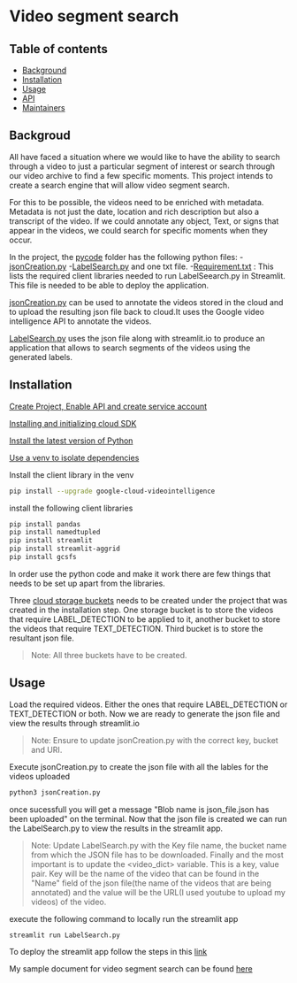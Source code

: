 # Video segment search
## Table of contents

- [Background](#Backgroud)
- [Installation](#Installation)
- [Usage](#Usage)
- [API](#API)
- [Maintainers](#Maintainers)

## Backgroud
All have faced a situation where we would like to have the ability to search through a video to just a particular segment of interest or search through our video archive to find a few specific moments. This project intends to create a search engine that will allow video segment search. 

For this to be possible, the videos need to be enriched with metadata. Metadata is not just the date, location and rich description but also a transcript of the video. If we could annotate any object, Text, or signs that appear in the videos, we could search for specific moments when they occur.

In the project, the [pycode](https://github.com/maaparna/CourseProject/tree/main/pycode) folder has the following python files:
-[jsonCreation.py](https://github.com/maaparna/CourseProject/blob/main/pycode/jsonCreation.py) 
-[LabelSearch.py](https://github.com/maaparna/CourseProject/blob/main/pycode/LabelSearch.py)
and one txt file.
-[Requirement.txt](https://github.com/maaparna/CourseProject/blob/main/pycode/requirements.txt) : This lists the required client libraries needed to run LabelSeearch.py in Streamlit. This file is needed to be able to deploy the application. 

[jsonCreation.py](https://github.com/maaparna/CourseProject/blob/main/pycode/jsonCreation.py) can be used to annotate the videos stored in the cloud and to upload the resulting json file back to cloud.It uses the Google video intelligence API to annotate the videos. 

[LabelSearch.py](https://github.com/maaparna/CourseProject/blob/main/pycode/LabelSearch.py) uses the json file along with streamlit.io to produce an application that allows to search segments of the videos using the generated labels.


## Installation


[Create Project, Enable API and create service account](https://cloud.google.com/video-intelligence/docs/common/auth)

[Installing and initializing cloud SDK](https://cloud.google.com/sdk/docs/install?authuser=1)

[Install the latest version of Python](https://realpython.com/installing-python/#how-to-install-python-on-macos) 

[Use a venv to isolate dependencies](https://cloud.google.com/python/docs/setup#installing_and_using_virtualenv)

Install the client library in the venv

```sh
pip install --upgrade google-cloud-videointelligence
```
install the following client libraries
```sh
pip install pandas
pip install namedtupled
pip install streamlit
pip install streamlit-aggrid
pip install gcsfs
```
In order use the python code and make it work there are few things that needs to be set up apart from the libraries.

Three [cloud storage buckets](https://cloud.google.com/storage/docs/creating-buckets) needs to be created under the project that was created in the installation step. One storage bucket is to store the videos that require LABEL_DETECTION to be applied to it, another bucket to store the videos that require TEXT_DETECTION. Third bucket is to store the resultant json file.
> Note: All three buckets have to be created.

## Usage
Load the required videos. Either the ones that require LABEL_DETECTION or TEXT_DETECTION or both. Now we are ready to generate the json file and view the results through streamlit.io

> Note: Ensure to update jsonCreation.py with the correct key, bucket and URI.

Execute jsonCreation.py to create the json file with all the lables for the videos uploaded

```sh
python3 jsonCreation.py
```
once sucessfull you will get a message "Blob name is json_file.json has been uploaded" on the terminal.
Now that the json file is created we can run the LabelSearch.py to view the results in the streamlit app.
> Note: Update LabelSearch.py with the Key file name, the bucket name from which the JSON  file has to be downloaded. Finally and the most important is to update the <video_dict> variable. This is a key, value pair. Key will be the name of the video that can be found in the "Name" field of the json file(the name of the videos that are being annotated) and the value will be the URL(I used youtube to upload my videos) of the video.


execute the following command to locally run the streamlit app
```sh
streamlit run LabelSearch.py
```
To deploy the streamlit app follow the steps in this [link](https://docs.streamlit.io/streamlit-cloud/get-started/deploy-an-app)

My sample document for video segment search can be found [here](https://share.streamlit.io/maaparna/streamlit_demo/main/pycode/printDataframe.py)

